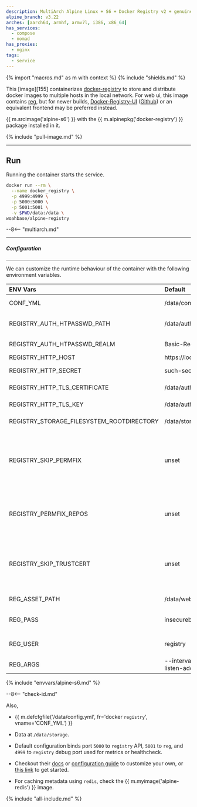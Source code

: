 ```yaml
---
description: MultiArch Alpine Linux + S6 + Docker Registry v2 + genuinetools/Reg for WebUI
alpine_branch: v3.22
arches: [aarch64, armhf, armv7l, i386, x86_64]
has_services:
  - compose
  - nomad
has_proxies:
  - nginx
tags:
  - service
---
```


{% import "macros.md" as m with context %}
{% include "shields.md" %}

This [image][155] containerizes [docker-registry][1] to store and
distribute docker images to multiple hosts in the local network.
For web ui, this image contains [reg][4], but for newer builds,
[Docker-Registry-UI][5] ([Github][6]) or an equivalent frontend
may be preferred instead.

{{ m.srcimage('alpine-s6') }} with the {{ m.alpinepkg('docker-registry') }}
package installed in it.

{% include "pull-image.md" %}

---
Run
---

Running the container starts the service.

``` sh
docker run --rm \
  --name docker_registry \
  -p 4999:4999 \
  -p 5000:5000 \
  -p 5001:5001 \
  -v $PWD/data:/data \
woahbase/alpine-registry
```

--8<-- "multiarch.md"

---
##### Configuration
---

We can customize the runtime behaviour of the container with the
following environment variables.

| ENV Vars                                  | Default                                    | Description
| :---                                      | :---                                       | :---
| CONF_YML                                  | /data/config.yml                           | Path to registry configuration file.
| REGISTRY_AUTH_HTPASSWD_PATH               | /data/auth/.htpasswd                       | Path to registry authentication file. Generated if not exists.
| REGISTRY_AUTH_HTPASSWD_REALM              | Basic-Realm                                | Registry Authentication realm.
| REGISTRY_HTTP_HOST                        | https://localhost:5000                     | Registry http host.
| REGISTRY_HTTP_SECRET                      | such-secure-much-wow                       | Registry http secret. (**Must** set your own)
| REGISTRY_HTTP_TLS_CERTIFICATE             | /data/auth/certificate.crt                 | Path to certificate file. Generated if not exists.
| REGISTRY_HTTP_TLS_KEY                     | /data/auth/privatekey.pem                  | Path to private key file. Generated if not exists.
| REGISTRY_STORAGE_FILESYSTEM_ROOTDIRECTORY | /data/storage                              | Root directory for image-store.
| REGISTRY_SKIP_PERMFIX                     | unset                                      | If set to a **non-empty-string** value (e.g. `1`), skips fixing permissions for `docker-registry` and `reg` configuration files/directories. {{ m.sincev('2.8.3_20250904') }}
| REGISTRY_PERMFIX_REPOS                    | unset                                      | If set to `true`, ensures files inside image-store are owned/accessible by `${S6_USER}`. {{ m.sincev('2.8.3_20240910') }}
| REGISTRY_SKIP_TRUSTCERT                   | unset                                      | If set to a **non-empty-string** value (e.g. `1`), skips adding certificates used for the service(s) to the system certificates store. {{ m.sincev('2.8.3_20250904') }}
| REG_ASSET_PATH                            | /data/web                                  | Path when web assets generated by `reg` are stored.
| REG_PASS                                  | insecurebydefault                          | Default user, also used by `reg` for accessing the registry.
| REG_USER                                  | registry                                   | Default user password, also used by `reg` for accessing the registry.
| REG_ARGS                                  | --interval 1h0m0s --listen-address 0.0.0.0 | Customizable arguments passed to `reg` service.
{% include "envvars/alpine-s6.md" %}

--8<-- "check-id.md"

Also,

* {{ m.defcfgfile('/data/config.yml', fr='docker `registry`', vname='CONF_YML') }}

* Data at `/data/storage`.

* Default configuration binds port `5000` to `registry` API,
  `5001` to `reg`, and `4999` to `registry` debug port used for
  metrics or healthcheck.

* Checkout their [docs][2] or [configuration guide][7] to
  customize your own, or [this link][3] to get started.

* For caching metadata using `redis`, check the
  {{ m.myimage('alpine-redis') }} image.

[1]: https://docs.docker.com/registry/
[2]: https://docs.docker.com/registry/configuration/
[3]: https://medium.com/@ifeanyiigili/how-to-setup-a-private-docker-registry-with-a-self-sign-certificate-43a7407a1613
[4]: https://github.com/genuinetools/reg
[5]: https://joxit.dev/docker-registry-ui/
[6]: https://github.com/Joxit/docker-registry-ui
[7]: https://distribution.github.io/distribution/about/configuration/

{% include "all-include.md" %}

